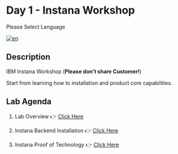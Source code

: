 # Day 1 - Instana Workshop

Please Select Language

[![en](https://img.shields.io/badge/lang-en-green.svg)](./README.md)

<!-- [![th](https://img.shields.io/badge/lang-th-red.svg)](./README-th.md) -->

## Description

IBM Instana Workshop (**Please don't share Customer!**)

Start from learning how to installation and product core capabilities.

## Lab Agenda

1. Lab Overview 👉 [Click Here](./topic1/README.md)

2. Instana Backend Installation 👉 [Click Here](./topic2/README.md)

3. Instana Proof of Technology 👉 [Click Here](./topic3/README.md)
